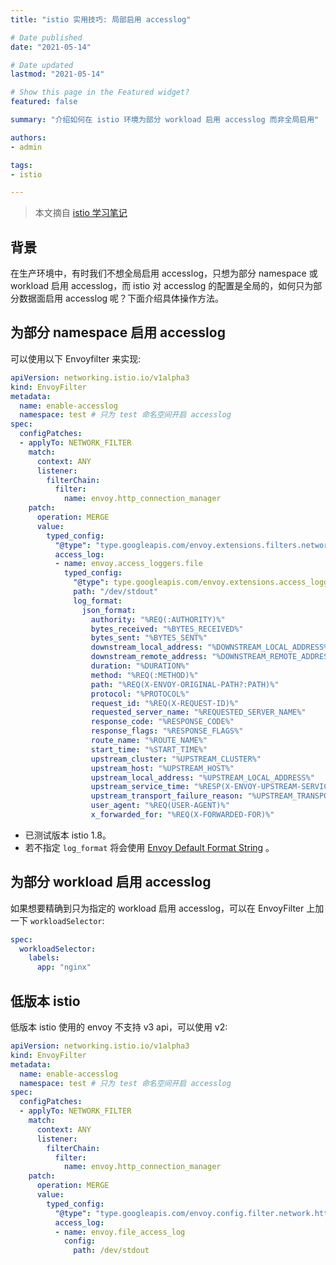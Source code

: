 ```yaml
---
title: "istio 实用技巧: 局部启用 accesslog"

# Date published
date: "2021-05-14"

# Date updated
lastmod: "2021-05-14"

# Show this page in the Featured widget?
featured: false

summary: "介绍如何在 istio 环境为部分 workload 启用 accesslog 而非全局启用"

authors:
- admin

tags:
- istio

---
```


> 本文摘自 [istio 学习笔记](https://imroc.cc/istio/trick/partially-enable-accesslog/)

## 背景

在生产环境中，有时我们不想全局启用 accesslog，只想为部分 namespace 或 workload 启用 accesslog，而 istio 对 accesslog 的配置是全局的，如何只为部分数据面启用 accesslog 呢？下面介绍具体操作方法。

## 为部分 namespace 启用 accesslog

可以使用以下 Envoyfilter 来实现:

```yaml
apiVersion: networking.istio.io/v1alpha3
kind: EnvoyFilter
metadata:
  name: enable-accesslog
  namespace: test # 只为 test 命名空间开启 accesslog
spec:
  configPatches:
  - applyTo: NETWORK_FILTER
    match:
      context: ANY
      listener:
        filterChain:
          filter:
            name: envoy.http_connection_manager
    patch:
      operation: MERGE
      value:
        typed_config:
          "@type": "type.googleapis.com/envoy.extensions.filters.network.http_connection_manager.v3.HttpConnectionManager"
          access_log:
          - name: envoy.access_loggers.file
            typed_config:
              "@type": type.googleapis.com/envoy.extensions.access_loggers.file.v3.FileAccessLog
              path: "/dev/stdout"
              log_format:
                json_format:
                  authority: "%REQ(:AUTHORITY)%"
                  bytes_received: "%BYTES_RECEIVED%"
                  bytes_sent: "%BYTES_SENT%"
                  downstream_local_address: "%DOWNSTREAM_LOCAL_ADDRESS%"
                  downstream_remote_address: "%DOWNSTREAM_REMOTE_ADDRESS%"
                  duration: "%DURATION%"
                  method: "%REQ(:METHOD)%"
                  path: "%REQ(X-ENVOY-ORIGINAL-PATH?:PATH)%"
                  protocol: "%PROTOCOL%"
                  request_id: "%REQ(X-REQUEST-ID)%"
                  requested_server_name: "%REQUESTED_SERVER_NAME%"
                  response_code: "%RESPONSE_CODE%"
                  response_flags: "%RESPONSE_FLAGS%"
                  route_name: "%ROUTE_NAME%"
                  start_time: "%START_TIME%"
                  upstream_cluster: "%UPSTREAM_CLUSTER%"
                  upstream_host: "%UPSTREAM_HOST%"
                  upstream_local_address: "%UPSTREAM_LOCAL_ADDRESS%"
                  upstream_service_time: "%RESP(X-ENVOY-UPSTREAM-SERVICE-TIME)%"
                  upstream_transport_failure_reason: "%UPSTREAM_TRANSPORT_FAILURE_REASON%"
                  user_agent: "%REQ(USER-AGENT)%"
                  x_forwarded_for: "%REQ(X-FORWARDED-FOR)%"
```

* 已测试版本 istio 1.8。
* 若不指定 `log_format` 将会使用 [Envoy Default Format String](https://www.envoyproxy.io/docs/envoy/latest/configuration/observability/access_log/usage#default-format-string) 。


## 为部分 workload 启用 accesslog

如果想要精确到只为指定的 workload 启用 accesslog，可以在 EnvoyFilter 上加一下 `workloadSelector`:

```yaml
spec:
  workloadSelector:
    labels:
      app: "nginx"
```

## 低版本 istio

低版本 istio 使用的 envoy 不支持 v3 api，可以使用 v2:

```yaml
apiVersion: networking.istio.io/v1alpha3
kind: EnvoyFilter
metadata:
  name: enable-accesslog
  namespace: test # 只为 test 命名空间开启 accesslog
spec:
  configPatches:
  - applyTo: NETWORK_FILTER
    match:
      context: ANY
      listener:
        filterChain:
          filter:
            name: envoy.http_connection_manager
    patch:
      operation: MERGE
      value:
        typed_config:
          "@type": "type.googleapis.com/envoy.config.filter.network.http_connection_manager.v2.HttpConnectionManager"
          access_log:
          - name: envoy.file_access_log
            config:
              path: /dev/stdout
```